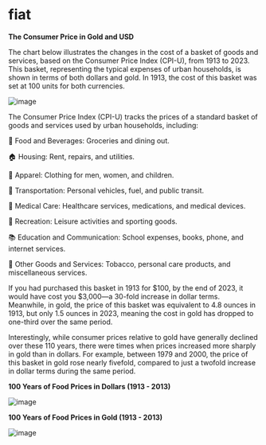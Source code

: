 # fiat

**The Consumer Price in Gold and USD**

The chart below illustrates the changes in the cost of a basket of goods and services, based on the Consumer Price Index (CPI-U), from 1913 to 2023. This basket, representing the typical expenses of urban households, is shown in terms of both dollars and gold. In 1913, the cost of this basket was set at 100 units for both currencies.

![image](https://github.com/user-attachments/assets/fc79aad5-6f5e-4480-9338-9631addbd123)

The Consumer Price Index (CPI-U) tracks the prices of a standard basket of goods and services used by urban households, including:

   🍔 Food and Beverages: Groceries and dining out.
   
   🏠 Housing: Rent, repairs, and utilities.
   
   👗 Apparel: Clothing for men, women, and children.
   
   🚗 Transportation: Personal vehicles, fuel, and public transit.
   
   🏥 Medical Care: Healthcare services, medications, and medical devices.
   
   🎉 Recreation: Leisure activities and sporting goods.
   
   📚 Education and Communication: School expenses, books, phone, and internet services.
   
   🛒 Other Goods and Services: Tobacco, personal care products, and miscellaneous services.
   
If you had purchased this basket in 1913 for $100, by the end of 2023, it would have cost you $3,000—a 30-fold increase in dollar terms. Meanwhile, in gold, the price of this basket was equivalent to 4.8 ounces in 1913, but only 1.5 ounces in 2023, meaning the cost in gold has dropped to one-third over the same period.

Interestingly, while consumer prices relative to gold have generally declined over these 110 years, there were times when prices increased more sharply in gold than in dollars. For example, between 1979 and 2000, the price of this basket in gold rose nearly fivefold, compared to just a twofold increase in dollar terms during the same period.

**100 Years of Food Prices in Dollars (1913 - 2013)**

![image](https://github.com/user-attachments/assets/84ad1354-f7e7-4e5c-b5dc-c725785949ed)

**100 Years of Food Prices in Gold (1913 - 2013)**

![image](https://github.com/user-attachments/assets/f7a892cf-721a-4b8d-ac33-31d5345c6437)


